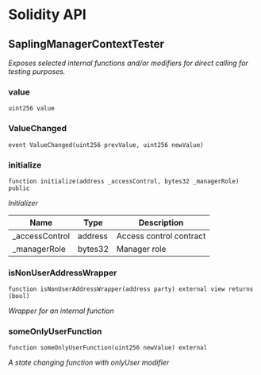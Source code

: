 # Solidity API

## SaplingManagerContextTester

_Exposes selected internal functions and/or modifiers for direct calling for testing purposes._

### value

```solidity
uint256 value
```

### ValueChanged

```solidity
event ValueChanged(uint256 prevValue, uint256 newValue)
```

### initialize

```solidity
function initialize(address _accessControl, bytes32 _managerRole) public
```

_Initializer_

| Name | Type | Description |
| ---- | ---- | ----------- |
| _accessControl | address | Access control contract |
| _managerRole | bytes32 | Manager role |

### isNonUserAddressWrapper

```solidity
function isNonUserAddressWrapper(address party) external view returns (bool)
```

_Wrapper for an internal function_

### someOnlyUserFunction

```solidity
function someOnlyUserFunction(uint256 newValue) external
```

_A state changing function with onlyUser modifier_

